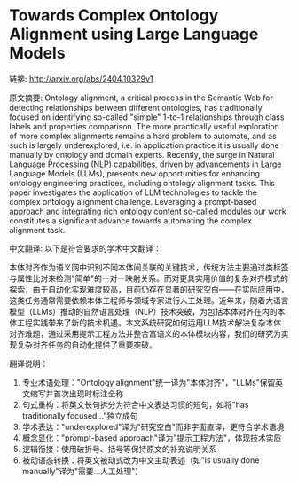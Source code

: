 # Towards Complex Ontology Alignment using Large Language Models

链接: http://arxiv.org/abs/2404.10329v1

原文摘要:
Ontology alignment, a critical process in the Semantic Web for detecting
relationships between different ontologies, has traditionally focused on
identifying so-called "simple" 1-to-1 relationships through class labels and
properties comparison. The more practically useful exploration of more complex
alignments remains a hard problem to automate, and as such is largely
underexplored, i.e. in application practice it is usually done manually by
ontology and domain experts. Recently, the surge in Natural Language Processing
(NLP) capabilities, driven by advancements in Large Language Models (LLMs),
presents new opportunities for enhancing ontology engineering practices,
including ontology alignment tasks. This paper investigates the application of
LLM technologies to tackle the complex ontology alignment challenge. Leveraging
a prompt-based approach and integrating rich ontology content so-called modules
our work constitutes a significant advance towards automating the complex
alignment task.

中文翻译:
以下是符合要求的学术中文翻译：

本体对齐作为语义网中识别不同本体间关联的关键技术，传统方法主要通过类标签与属性比对来检测"简单"的一对一映射关系。而对更具实用价值的复杂对齐模式的探索，由于自动化实现难度较高，目前仍存在显著的研究空白——在实际应用中，这类任务通常需要依赖本体工程师与领域专家进行人工处理。近年来，随着大语言模型（LLMs）推动的自然语言处理（NLP）技术突破，为包括本体对齐在内的本体工程实践带来了新的技术机遇。本文系统研究如何运用LLM技术解决复杂本体对齐难题，通过采用提示工程方法并整合富语义的本体模块内容，我们的研究为实现复杂对齐任务的自动化提供了重要突破。

翻译说明：
1. 专业术语处理："Ontology alignment"统一译为"本体对齐"，"LLMs"保留英文缩写并首次出现时标注全称
2. 句式重构：将英文长句拆分为符合中文表达习惯的短句，如将"has traditionally focused..."独立成句
3. 学术表达："underexplored"译为"研究空白"而非字面直译，更符合学术语境
4. 概念显化："prompt-based approach"译为"提示工程方法"，体现技术实质
5. 逻辑衔接：使用破折号、括号等保持原文的补充说明关系
6. 被动语态转换：将英文被动式改为中文主动表述（如"is usually done manually"译为"需要...人工处理"）
